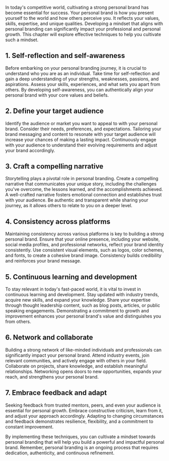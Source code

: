 
In today's competitive world, cultivating a strong personal brand has become essential for success. Your personal brand is how you present yourself to the world and how others perceive you. It reflects your values, skills, expertise, and unique qualities. Developing a mindset that aligns with personal branding can significantly impact your professional and personal growth. This chapter will explore effective techniques to help you cultivate such a mindset.

1\. Self-reflection and self-awareness
-------------------------------------

Before embarking on your personal branding journey, it is crucial to understand who you are as an individual. Take time for self-reflection and gain a deep understanding of your strengths, weaknesses, passions, and aspirations. Assess your skills, experiences, and what sets you apart from others. By developing self-awareness, you can authentically align your personal brand with your core values and beliefs.

2\. Define your target audience
------------------------------

Identify the audience or market you want to appeal to with your personal brand. Consider their needs, preferences, and expectations. Tailoring your brand messaging and content to resonate with your target audience will increase your chances of making a lasting impact. Continuously engage with your audience to understand their evolving requirements and adjust your brand accordingly.

3\. Craft a compelling narrative
-------------------------------

Storytelling plays a pivotal role in personal branding. Create a compelling narrative that communicates your unique story, including the challenges you've overcome, the lessons learned, and the accomplishments achieved. A well-crafted narrative fosters emotional connection and establishes trust with your audience. Be authentic and transparent while sharing your journey, as it allows others to relate to you on a deeper level.

4\. Consistency across platforms
-------------------------------

Maintaining consistency across various platforms is key to building a strong personal brand. Ensure that your online presence, including your website, social media profiles, and professional networks, reflect your brand identity consistently. Use consistent visual elements, such as logos, color schemes, and fonts, to create a cohesive brand image. Consistency builds credibility and reinforces your brand message.

5\. Continuous learning and development
--------------------------------------

To stay relevant in today's fast-paced world, it is vital to invest in continuous learning and development. Stay updated with industry trends, acquire new skills, and expand your knowledge. Share your expertise through thought leadership content, such as blog posts, articles, or public speaking engagements. Demonstrating a commitment to growth and improvement enhances your personal brand's value and distinguishes you from others.

6\. Network and collaborate
--------------------------

Building a strong network of like-minded individuals and professionals can significantly impact your personal brand. Attend industry events, join relevant communities, and actively engage with others in your field. Collaborate on projects, share knowledge, and establish meaningful relationships. Networking opens doors to new opportunities, expands your reach, and strengthens your personal brand.

7\. Embrace feedback and adapt
-----------------------------

Seeking feedback from trusted mentors, peers, and even your audience is essential for personal growth. Embrace constructive criticism, learn from it, and adjust your approach accordingly. Adapting to changing circumstances and feedback demonstrates resilience, flexibility, and a commitment to constant improvement.

By implementing these techniques, you can cultivate a mindset towards personal branding that will help you build a powerful and impactful personal brand. Remember, personal branding is an ongoing process that requires dedication, authenticity, and continuous refinement.
